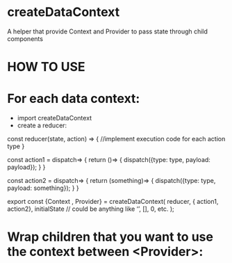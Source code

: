 # createDataContext
A helper that provide Context and Provider to pass state through child components

# HOW TO USE

# For each data context:

- import createDataContext
- create a reducer:

const reducer(state, action) => {
	//implement execution code for each action type
}

const action1 = dispatch=> {
	return ()=> {
		dispatch({type: type, payload: payload});
	}
}

const action2 = dispatch=> {
	return (something)=> {
		dispatch({type: type, payload: something});
	}
}

export const {Context , Provider} = createDataContext(
    reducer,
    { action1, action2},
    initialState // could be anything like ‘’, [], 0, etc.
);

# Wrap children that you want to use the context between \<Provider\>:

<Provider>
 	<ChildComponent>
</Provider>
